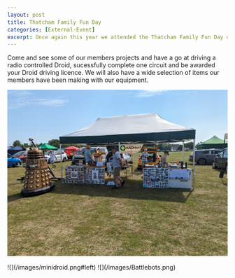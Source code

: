 ```yaml
---
layout: post
title: Thatcham Family Fun Day
categories: [External-Event]
excerpt: Once again this year we attended the Thatcham Family Fun Day on Henwick Worthy Sports Field.
---
```


Come and see some of our members projects and have a go at driving a radio controlled Droid, sucessfully complete one circuit and be awarded your Droid driving licence. We will also have a wide selection of items our members have been making with our equipment.

![](/images/family-fun-23.png)
<p>
   ![](/images/minidroid.png#left)
   ![](/images/Battlebots.png)
</p>
